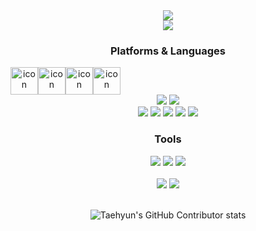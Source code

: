 <div align = "center">
  <img src="https://capsule-render.vercel.app/api?type=waving&color=timeGradient&height=300&section=header&text=Min%20Young&fontSize=90&animation=twinkling" /><br>
  <a href="https://hits.seeyoufarm.com">
	  <img src="https://hits.seeyoufarm.com/api/count/incr/badge.svg?url=https%3A%2F%2Fgithub.com%2Falszero&count_bg=%2379C83D&title_bg=%23555555&icon=github.svg&icon_color=%23FFFFFF&title=github&edge_flat=false"/>
	</a>
 </div>

<div align="center">
	<h3>Platforms & Languages</h3>
  <div style="display: flex; align-items: flex-start;">
	 <img src="https://techstack-generator.vercel.app/js-icon.svg" alt="icon" width="44" height="44" />
	 <img src="https://techstack-generator.vercel.app/java-icon.svg" alt="icon" width="44" height="44" />
	 <img src="https://techstack-generator.vercel.app/react-icon.svg" alt="icon" width="44" height="44" />
	 <img src="https://techstack-generator.vercel.app/mysql-icon.svg" alt="icon" width="44" height="44" />
  </div>
  <div>
	<img src="https://img.shields.io/badge/HTML5-FFD400?style=flat&logo=HTML5&logoColor=white" />
	<img src="https://img.shields.io/badge/CSS3-FFD400?style=flat&logo=CSS3&logoColor=white" /><br/>
	<img src="https://img.shields.io/badge/PHP-00264B?style=flat&logo=PHP&logoColor=white"/>
	<img src="https://img.shields.io/badge/C-00264B?style=flat&logo=C&logoColor=white"/>
	<img src="https://img.shields.io/badge/Oracle-00264B?style=flat&logo=ORACLE&logoColor=white"/>
	<img src="https://img.shields.io/badge/SQLite-00264B?style=flat&logo=SQLITE&logoColor=white"/>
	<img src="https://img.shields.io/badge/NODE.js-00264B?style=flat&logo=NODE.JS&logoColor=white"/>
	</div>
</div>


<div align="center">
	<h3> Tools </h3>
	<img src="https://img.shields.io/badge/Visual Studio-007ACC?style=flat&logo=Visual Studio&logoColor=ffffff"/> <img src="https://img.shields.io/badge/VisualStudio Code-007ACC?style=flat&logo=Visual Studio Code&logoColor=ffffff"/>
	<img src="https://img.shields.io/badge/Eclipse IDE-007ACC?style=flat&logo=Eclipse IDE&logoColor=ffffff"/><br><br>
</div>

<div align="center">
	<img src="https://github-readme-stats.vercel.app/api/top-langs/?username=alszero&layout=compact">
	<img src="https://github-readme-stats.vercel.app/api?username=alszero&show_icons=true"><br>
</div>
<br>
<div align=center>
	
![Taehyun's GitHub Contributor stats](https://github-contributor-stats.vercel.app/api?username=alszero)
</div>
